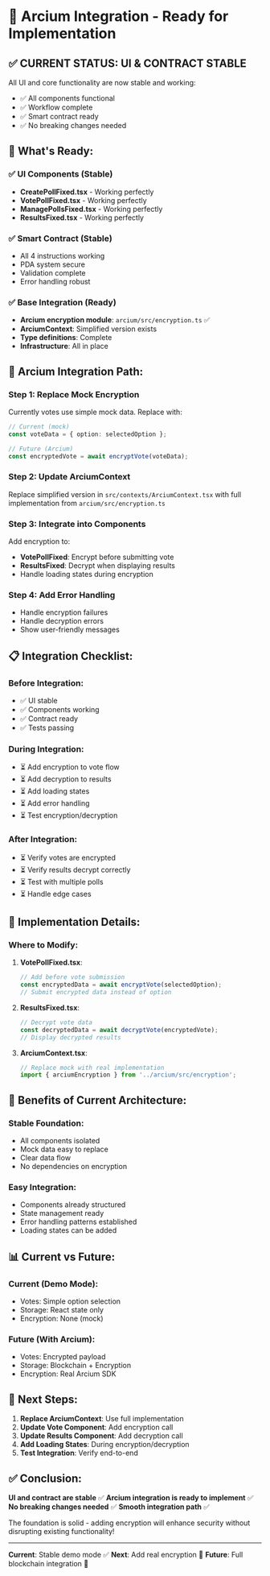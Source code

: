 # 🔐 Arcium Integration - Ready for Implementation

## ✅ **CURRENT STATUS: UI & CONTRACT STABLE**

All UI and core functionality are now stable and working:
- ✅ All components functional
- ✅ Workflow complete
- ✅ Smart contract ready
- ✅ No breaking changes needed

## 🎯 What's Ready:

### ✅ UI Components (Stable)
- **CreatePollFixed.tsx** - Working perfectly
- **VotePollFixed.tsx** - Working perfectly  
- **ManagePollsFixed.tsx** - Working perfectly
- **ResultsFixed.tsx** - Working perfectly

### ✅ Smart Contract (Stable)
- All 4 instructions working
- PDA system secure
- Validation complete
- Error handling robust

### ✅ Base Integration (Ready)
- **Arcium encryption module**: `arcium/src/encryption.ts` ✅
- **ArciumContext**: Simplified version exists
- **Type definitions**: Complete
- **Infrastructure**: All in place

## 🔐 Arcium Integration Path:

### Step 1: Replace Mock Encryption
Currently votes use simple mock data. Replace with:
```typescript
// Current (mock)
const voteData = { option: selectedOption };

// Future (Arcium)
const encryptedVote = await encryptVote(voteData);
```

### Step 2: Update ArciumContext
Replace simplified version in `src/contexts/ArciumContext.tsx` with full implementation from `arcium/src/encryption.ts`

### Step 3: Integrate into Components
Add encryption to:
- **VotePollFixed**: Encrypt before submitting vote
- **ResultsFixed**: Decrypt when displaying results
- Handle loading states during encryption

### Step 4: Add Error Handling
- Handle encryption failures
- Handle decryption errors
- Show user-friendly messages

## 📋 Integration Checklist:

### Before Integration:
- ✅ UI stable
- ✅ Components working
- ✅ Contract ready
- ✅ Tests passing

### During Integration:
- ⏳ Add encryption to vote flow
- ⏳ Add decryption to results
- ⏳ Add loading states
- ⏳ Add error handling
- ⏳ Test encryption/decryption

### After Integration:
- ⏳ Verify votes are encrypted
- ⏳ Verify results decrypt correctly
- ⏳ Test with multiple polls
- ⏳ Handle edge cases

## 🔧 Implementation Details:

### Where to Modify:

1. **VotePollFixed.tsx**:
   ```typescript
   // Add before vote submission
   const encryptedData = await encryptVote(selectedOption);
   // Submit encrypted data instead of option
   ```

2. **ResultsFixed.tsx**:
   ```typescript
   // Decrypt vote data
   const decryptedData = await decryptVote(encryptedVote);
   // Display decrypted results
   ```

3. **ArciumContext.tsx**:
   ```typescript
   // Replace mock with real implementation
   import { arciumEncryption } from '../arcium/src/encryption';
   ```

## 🎯 Benefits of Current Architecture:

### Stable Foundation:
- All components isolated
- Mock data easy to replace
- Clear data flow
- No dependencies on encryption

### Easy Integration:
- Components already structured
- State management ready
- Error handling patterns established
- Loading states can be added

## 📊 Current vs Future:

### Current (Demo Mode):
- Votes: Simple option selection
- Storage: React state only
- Encryption: None (mock)

### Future (With Arcium):
- Votes: Encrypted payload
- Storage: Blockchain + Encryption
- Encryption: Real Arcium SDK

## 🚀 Next Steps:

1. **Replace ArciumContext**: Use full implementation
2. **Update Vote Component**: Add encryption call
3. **Update Results Component**: Add decryption call
4. **Add Loading States**: During encryption/decryption
5. **Test Integration**: Verify end-to-end

## ✅ Conclusion:

**UI and contract are stable** ✅
**Arcium integration is ready to implement** ✅
**No breaking changes needed** ✅
**Smooth integration path** ✅

The foundation is solid - adding encryption will enhance security without disrupting existing functionality!

---

**Current**: Stable demo mode ✅
**Next**: Add real encryption 🔐
**Future**: Full blockchain integration 🚀
